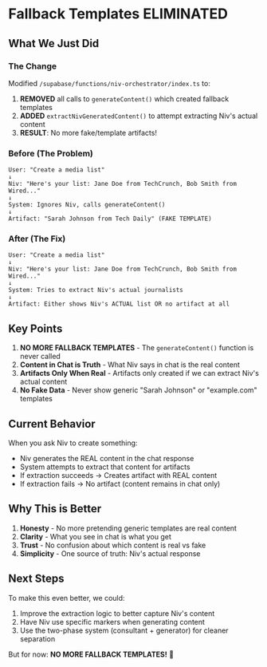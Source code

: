 # Fallback Templates ELIMINATED

## What We Just Did

### The Change
Modified `/supabase/functions/niv-orchestrator/index.ts` to:
1. **REMOVED** all calls to `generateContent()` which created fallback templates
2. **ADDED** `extractNivGeneratedContent()` to attempt extracting Niv's actual content
3. **RESULT**: No more fake/template artifacts!

### Before (The Problem)
```
User: "Create a media list"
↓
Niv: "Here's your list: Jane Doe from TechCrunch, Bob Smith from Wired..."
↓
System: Ignores Niv, calls generateContent()
↓
Artifact: "Sarah Johnson from Tech Daily" (FAKE TEMPLATE)
```

### After (The Fix)
```
User: "Create a media list"
↓
Niv: "Here's your list: Jane Doe from TechCrunch, Bob Smith from Wired..."
↓
System: Tries to extract Niv's actual journalists
↓
Artifact: Either shows Niv's ACTUAL list OR no artifact at all
```

## Key Points

1. **NO MORE FALLBACK TEMPLATES** - The `generateContent()` function is never called
2. **Content in Chat is Truth** - What Niv says in chat is the real content
3. **Artifacts Only When Real** - Artifacts only created if we can extract Niv's actual content
4. **No Fake Data** - Never show generic "Sarah Johnson" or "example.com" templates

## Current Behavior

When you ask Niv to create something:
- Niv generates the REAL content in the chat response
- System attempts to extract that content for artifacts
- If extraction succeeds → Creates artifact with REAL content
- If extraction fails → No artifact (content remains in chat only)

## Why This is Better

1. **Honesty** - No more pretending generic templates are real content
2. **Clarity** - What you see in chat is what you get
3. **Trust** - No confusion about which content is real vs fake
4. **Simplicity** - One source of truth: Niv's actual response

## Next Steps

To make this even better, we could:
1. Improve the extraction logic to better capture Niv's content
2. Have Niv use specific markers when generating content
3. Use the two-phase system (consultant + generator) for cleaner separation

But for now: **NO MORE FALLBACK TEMPLATES!** 🎉